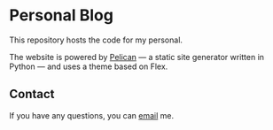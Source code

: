 # Personal Blog

This repository hosts the code for my personal.

The website is powered by [Pelican](http://getpelican.com/) — a static site generator written in Python — and uses a theme based on Flex.

## Contact

If you have any questions, you can [email](mailto:0xpotchgen.ui@gmail.com) me.

